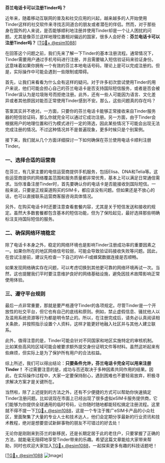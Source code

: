 **芬兰电话卡可以注册Tinder吗？**

近年来，随着移动互联网的普及和社交应用的兴起，越来越多的人开始使用Tinder这样的社交软件来寻找志同道合的朋友或者潜在的伴侣。然而，对于那些身在国外的人来说，是否能够顺利地注册并使用Tinder却是一个让人困扰的问题。尤其是像芬兰这样地理位置相对偏远的国家，很多人会好奇：**芬兰电话卡可以注册Tinder吗？** [[TG💪+ @esim1088](https://t.me/s/esim1088)]

在回答这个问题之前，我们先来了解一下Tinder的基本注册流程。通常情况下，Tinder需要用户通过手机号码进行注册，并且需要输入短信验证码来验证身份。这意味着如果你拥有一个有效的芬兰本地电话号码，理论上是可以完成注册的。但是，实际操作中可能会遇到一些限制或障碍。

首先，让我们来看看为什么会有这样的疑问。对于许多初次尝试使用Tinder的用户来说，他们可能会担心自己的芬兰电话卡是否支持国际短信服务，或者是否会被Tinder误认为是垃圾账号而拒绝注册。此外，还有一些人可能因为语言、文化差异或者其他原因对能否正常使用Tinder感到不安。那么，这些问题真的存在吗？

答案其实并不绝对。一方面，只要你的芬兰电话卡能够正常接收来自Tinder服务器的短信验证码，那么你就完全可以通过它成功注册。另一方面，由于Tinder会根据用户的地理位置和行为模式进行一定的筛选，因此某些情况下可能会出现无法完成注册的情况。不过这种情况并不是普遍现象，更多时候只是个别案例。

接下来，我们就从几个方面详细探讨一下如何确保在芬兰使用电话卡顺利注册Tinder。

### 一、选择合适的运营商

在芬兰，有几家主要的电信运营商提供手机服务，包括Elisa、DNA和Telia等。这些运营商提供的网络覆盖范围和服务质量都非常优秀，基本上可以满足日常通信需求。当你准备注册Tinder时，首先要确认你的电话卡是否能接收到国际短信。一般来说，只要是正规渠道购买的SIM卡，都应该没有问题。但如果还是不放心的话，也可以直接联系运营商客服咨询具体情况。

另外，在购买电话卡时还要注意查看套餐内容，尤其是关于短信发送和接收的规定。虽然大多数套餐都包含基本的短信功能，但为了保险起见，最好选择那些明确标注支持国际短信的服务。

### 二、确保网络环境稳定

除了电话卡本身之外，稳定的网络环境也是影响Tinder注册成功率的重要因素之一。如果你所在的地区网络信号较弱，可能会导致验证码接收失败等问题。因此，在尝试注册前，建议先检查一下自己的Wi-Fi或蜂窝数据连接是否顺畅。

如果发现网络确实存在问题，可以考虑切换到其他更可靠的网络环境再试一次。当然，这也提醒我们平时要注意维护良好的网络基础设施，避免因技术故障影响正常使用体验。

### 三、遵守平台规则

最后一点非常重要，那就是要严格遵守Tinder的各项规定。尽管Tinder是一个开放性的社交平台，但它也有自己的底线和原则。例如，禁止虚假信息、骚扰他人以及滥用系统资源等行为都是明令禁止的。所以，在注册完成后，请务必认真阅读相关条款，并按照指示设置个人资料，这样才能更好地融入社区并与其他人建立联系。

此外，值得注意的是，Tinder可能会针对不同国家和地区实施特定的审核机制。比如某些高风险区域可能会被要求额外提交身份证明文件等材料。虽然这听起来有些麻烦，但实际上是为了保护所有用户的合法权益。

综上所述，我们可以得出结论：**只要条件允许，芬兰电话卡完全可以用来注册Tinder！** 不过需要注意的是，成功与否还取决于多种因素共同作用的结果。因此，在实际操作过程中，大家一定要保持耐心，遇到困难也不要轻易放弃，积极寻求解决方案才是关键所在。

当然啦，除了上述提到的方法之外，还有不少便捷的方式可以帮助你快速搞定Tinder注册问题。比如说现在市面上已经出现了很多虚拟eSIM卡服务提供商，它们能够为你提供全球通用的临时号码，让你随时随地都能轻松搞定注册流程。这里就不得不提一下[TG💪+ @esim1088](https://t.me/s/esim1088)，这是一个专注于推广eSIM卡产品的小众社区，里面聚集了大量的专业人士和技术达人，他们会定期分享最新的行业资讯和技术教程，绝对是想要尝试新鲜事物的朋友不可错过的好去处！

无论你是刚刚来到芬兰的新移民，还是长期定居于此的老住户，只要掌握了正确的方法，就能毫无阻碍地享受Tinder带来的乐趣。希望这篇文章能给大家带来帮助，同时也欢迎大家加入[TG💪+ @esim1088](https://t.me/s/esim1088)，一起探索更多有趣的科技话题吧！

[[TG💪+ @esim1088](https://t.me/s/esim1088) ![Image](https://i.postimg.cc/4NQfJmqS/Snipaste-2025-05-13-00-14-12.png)]